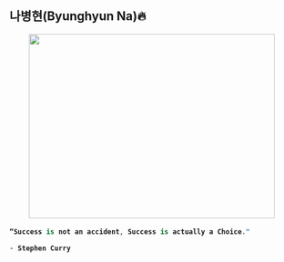 ## 나병현(Byunghyun Na)🔥

<div align="center">
  
  <img src="https://celebmix.com/wp-content/uploads/2022/02/Stephen-Curry-Warriors-Hero-1.png" height="324" width="432"> <img/>
  
</div>

<strong> 
  
```kotlin
“Success is not an accident, Success is actually a Choice."

- Stephen Curry
``` 
</strong>
